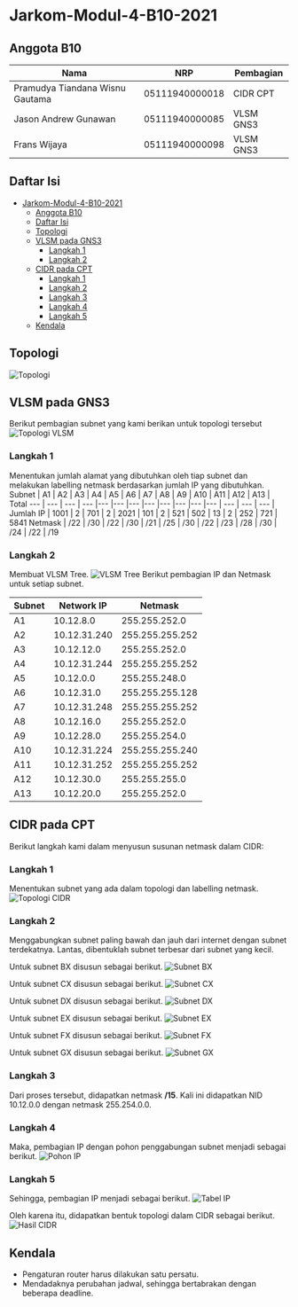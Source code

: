 # Jarkom-Modul-4-B10-2021

## Anggota B10
Nama | NRP | Pembagian
------------ | ------------- | -------------
Pramudya Tiandana Wisnu Gautama | 05111940000018 | CIDR CPT
Jason Andrew Gunawan | 05111940000085 | VLSM GNS3
Frans Wijaya | 05111940000098 | VLSM GNS3

## Daftar Isi
- [Jarkom-Modul-4-B10-2021](#jarkom-modul-4-b10-2021)
  * [Anggota B10](#anggota-b10)
  * [Daftar Isi](#daftar-isi)
  * [Topologi](#topologi)
  * [VLSM pada GNS3](#vlsm-pada-gns3)
    + [Langkah 1](#langkah-1)
    + [Langkah 2](#langkah-2)
  * [CIDR pada CPT](#cidr-pada-cpt)
    + [Langkah 1](#langkah-1-1)
    + [Langkah 2](#langkah-2-1)
    + [Langkah 3](#langkah-3)
    + [Langkah 4](#langkah-4)
    + [Langkah 5](#langkah-5)
  * [Kendala](#kendala)


## Topologi
![Topologi](/assets/topologi.png)

## VLSM pada GNS3
Berikut pembagian subnet yang kami berikan untuk topologi tersebut
![Topologi VLSM](/assets/vlsm/vlsm.png)

### Langkah 1
Menentukan jumlah alamat yang dibutuhkan oleh tiap subnet dan melakukan labelling netmask berdasarkan jumlah IP yang dibutuhkan.
Subnet | A1 | A2 | A3 | A4 | A5 | A6 | A7 | A8 | A9 | A10 | A11 | A12 | A13 | Total
--- | --- | --- | --- |--- |--- |--- |--- |--- |--- |--- |--- | --- | --- | --- |
Jumlah IP | 1001 | 2 | 701 | 2 | 2021 | 101 | 2 | 521 | 502 | 13 | 2 | 252 | 721 | 5841
Netmask | /22 | /30 | /22 | /30 | /21 | /25 | /30 | /22 | /23 | /28 | /30 | /24 | /22 | /19

### Langkah 2
Membuat VLSM Tree.
![VLSM Tree](/assets/vlsm/VLSM_Tree.png)
Berikut pembagian IP dan Netmask untuk setiap subnet.

| Subnet | Network IP | Netmask |
| --- | --- | --- |
| A1 | 10.12.8.0 | 255.255.252.0 |
| A2 | 10.12.31.240 | 255.255.255.252 |
| A3 | 10.12.12.0 | 255.255.252.0 |
| A4 | 10.12.31.244 | 255.255.255.252 |
| A5 | 10.12.0.0 | 255.255.248.0 |
| A6 | 10.12.31.0 | 255.255.255.128 |
| A7 | 10.12.31.248 | 255.255.255.252 |
| A8 | 10.12.16.0 | 255.255.252.0 |
| A9 | 10.12.28.0 | 255.255.254.0 |
| A10 | 10.12.31.224 | 255.255.255.240 |
| A11 | 10.12.31.252 | 255.255.255.252 |
| A12 | 10.12.30.0 | 255.255.255.0 |
| A13 | 10.12.20.0 | 255.255.252.0 |

## CIDR pada CPT
Berikut langkah kami dalam menyusun susunan netmask dalam CIDR:

### Langkah 1
Menentukan subnet yang ada dalam topologi dan labelling netmask.
![Topologi CIDR](/assets/cidr/topologi.png)

### Langkah 2
Menggabungkan subnet paling bawah dan jauh dari internet dengan subnet terdekatnya. Lantas, dibentuklah subnet terbesar dari subnet yang kecil.

Untuk subnet BX disusun sebagai berikut.
![Subnet BX](/assets/cidr/subnet-b.png)

Untuk subnet CX disusun sebagai berikut.
![Subnet CX](/assets/cidr/subnet-c.png)

Untuk subnet DX disusun sebagai berikut.
![Subnet DX](/assets/cidr/subnet-d.png)

Untuk subnet EX disusun sebagai berikut.
![Subnet EX](/assets/cidr/subnet-e.png)

Untuk subnet FX disusun sebagai berikut.
![Subnet FX](/assets/cidr/subnet-f.png)

Untuk subnet GX disusun sebagai berikut.
![Subnet GX](/assets/cidr/subnet-g.png)

### Langkah 3
Dari proses tersebut, didapatkan netmask **/15**. Kali ini didapatkan NID 10.12.0.0 dengan netmask 255.254.0.0.

### Langkah 4
Maka, pembagian IP dengan pohon penggabungan subnet menjadi sebagai berikut.
![Pohon IP](/assets/cidr/pembagian-ip.jpg)

### Langkah 5
Sehingga, pembagian IP menjadi sebagai berikut.
![Tabel IP](/assets/cidr/tabel-ip.jpg)

Oleh karena itu, didapatkan bentuk topologi dalam CIDR sebagai berikut.
![Hasil CIDR](/assets/cidr/result-cidr.png)

## Kendala
- Pengaturan router harus dilakukan satu persatu.
- Mendadaknya perubahan jadwal, sehingga bertabrakan dengan beberapa deadline.